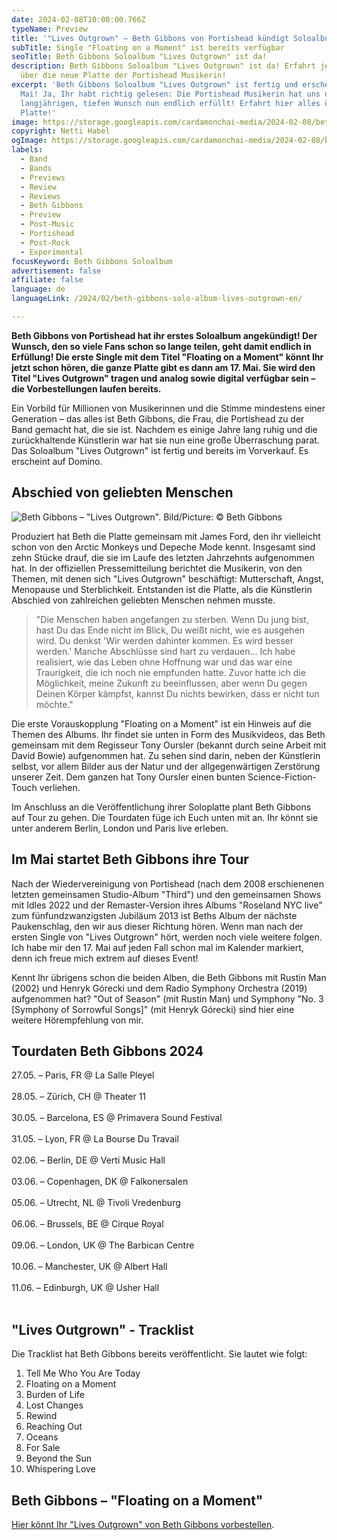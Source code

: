 ```yaml
---
date: 2024-02-08T10:00:00.766Z
typeName: Preview
title: '"Lives Outgrown" – Beth Gibbons von Portishead kündigt Soloalbum an'
subTitle: Single "Floating on a Moment" ist bereits verfügbar
seoTitle: Beth Gibbons Soloalbum "Lives Outgrown" ist da!
description: Beth Gibbons Soloalbum "Lives Outgrown" ist da! Erfahrt jetzt alles
  über die neue Platte der Portishead Musikerin!
excerpt: 'Beth Gibbons Soloalbum "Lives Outgrown" ist fertig und erscheint im
  Mai! Ja, Ihr habt richtig gelesen: Die Portishead Musikerin hat uns diesen
  langjährigen, tiefen Wunsch nun endlich erfüllt! Erfahrt hier alles über die
  Platte!'
image: https://storage.googleapis.com/cardamonchai-media/2024-02-08/beth-gibbons-copyright-netti-habel-soundsvegan-com-jpg-imagine-382818_706855_1024_768/640.webp
copyright: Netti Habel
ogImage: https://storage.googleapis.com/cardamonchai-media/2024-02-08/beth-gibbons-copyright-netti-habel-soundsvegan-com-og-jpg-imagine-282828_635743_1200_628/640.webp
labels:
  - Band
  - Bands
  - Previews
  - Review
  - Reviews
  - Beth Gibbons
  - Preview
  - Post-Music
  - Portishead
  - Post-Rock
  - Experimental
focusKeyword: Beth Gibbons Soloalbum
advertisement: false
affiliate: false
language: de
languageLink: /2024/02/beth-gibbons-solo-album-lives-outgrown-en/

---
```


**Beth Gibbons von Portishead hat ihr erstes Soloalbum angekündigt! Der Wunsch, den so viele Fans schon so lange teilen, geht damit endlich in Erfüllung! Die erste Single mit dem Titel "Floating on a Moment" könnt Ihr jetzt schon hören, die ganze Platte gibt es dann am 17. Mai. Sie wird den Titel "Lives Outgrown" tragen und analog sowie digital verfügbar sein – die Vorbestellungen laufen bereits.**

Ein Vorbild für Millionen von Musikerinnen und die Stimme mindestens einer Generation – das alles ist Beth Gibbons, die Frau, die Portishead zu der Band gemacht hat, die sie ist. Nachdem es einige Jahre lang ruhig und die zurückhaltende Künstlerin war hat sie nun eine große Überraschung parat. Das Soloalbum "Lives Outgrown" ist fertig und bereits im Vorverkauf. Es erscheint auf Domino.

## Abschied von geliebten Menschen

![Beth Gibbons – "Lives Outgrown". Bild/Picture: © Beth Gibbons](https://storage.googleapis.com/cardamonchai-media/2024-02-08/beth-gibbons-copyright-beth-gibbons-lives-outgrown-soundsvegan-com-jpg-imagine-282828_393029_1080_1080/640.webp 'Beth Gibbons – "Lives Outgrown". Bild/Picture: © Beth Gibbons')

Produziert hat Beth die Platte gemeinsam mit James Ford, den ihr vielleicht schon von den Arctic Monkeys und Depeche Mode kennt. Insgesamt sind zehn Stücke drauf, die sie im Laufe des letzten Jahrzehnts aufgenommen hat. In der offiziellen Pressemitteilung berichtet die Musikerin, von den Themen, mit denen sich "Lives Outgrown" beschäftigt: Mutterschaft, Angst, Menopause und Sterblichkeit. Entstanden ist die Platte, als die Künstlerin Abschied von zahlreichen geliebten Menschen nehmen musste.

> "Die Menschen haben angefangen zu sterben. Wenn Du jung bist, hast Du das Ende nicht im Blick, Du weißt nicht, wie es ausgehen wird. Du denkst 'Wir werden dahinter kommen. Es wird besser werden.' Manche Abschlüsse sind hart zu verdauen... Ich habe realisiert, wie das Leben ohne Hoffnung war und das war eine Traurigkeit, die ich noch nie empfunden hatte. Zuvor hatte ich die Möglichkeit, meine Zukunft zu beeinflussen, aber wenn Du gegen Deinen Körper kämpfst, kannst Du nichts bewirken, dass er nicht tun möchte."

Die erste Vorauskopplung "Floating on a Moment" ist ein Hinweis auf die Themen des Albums. Ihr findet sie unten in Form des Musikvideos, das Beth gemeinsam mit dem Regisseur Tony Oursler (bekannt durch seine Arbeit mit David Bowie) aufgenommen hat. Zu sehen sind darin, neben der Künstlerin selbst, vor allem Bilder aus der Natur und der allgegenwärtigen Zerstörung unserer Zeit. Dem ganzen hat Tony Oursler einen bunten Science-Fiction-Touch verliehen.

Im Anschluss an die Veröffentlichung ihrer Soloplatte plant Beth Gibbons auf Tour zu gehen. Die Tourdaten füge ich Euch unten mit an. Ihr könnt sie unter anderem Berlin, London und Paris live erleben.

## Im Mai startet Beth Gibbons ihre Tour

Nach der Wiedervereinigung von Portishead (nach dem 2008 erschienenen letzten gemeinsamen Studio-Album "Third") und den gemeinsamen Shows mit Idles 2022 und der Remaster-Version ihres Albums "Roseland NYC live" zum fünfundzwanzigsten Jubiläum 2013 ist Beths Album der nächste Paukenschlag, den wir aus dieser Richtung hören. Wenn man nach der ersten Single von "Lives Outgrown" hört, werden noch viele weitere folgen. Ich habe mir den 17. Mai auf jeden Fall schon mal im Kalender markiert, denn ich freue mich extrem auf dieses Event!

Kennt Ihr übrigens schon die beiden Alben, die Beth Gibbons mit Rustin Man (2002) und Henryk Górecki und dem Radio Symphony Orchestra (2019) aufgenommen hat? "Out of Season" (mit Rustin Man) und Symphony "No. 3 [Symphony of Sorrowful Songs]" (mit Henryk Górecki) sind hier eine weitere Hörempfehlung von mir.

## Tourdaten Beth Gibbons 2024

27.05. – Paris, FR @ La Salle Pleyel<br></br> 28.05. – Zürich, CH @ Theater 11<br></br> 30.05. – Barcelona, ES @ Primavera Sound Festival<br></br> 31.05. – Lyon, FR @ La Bourse Du Travail<br></br> 02.06. – Berlin, DE @ Verti Music Hall<br></br> 03.06. – Copenhagen, DK @ Falkonersalen<br></br> 05.06. – Utrecht, NL @ Tivoli Vredenburg<br></br> 06.06. – Brussels, BE @ Cirque Royal<br></br> 09.06. – London, UK @ The Barbican Centre<br></br> 10.06. – Manchester, UK @ Albert Hall<br></br> 11.06. – Edinburgh, UK @ Usher Hall<br></br>

## "Lives Outgrown" - Tracklist

Die Tracklist hat Beth Gibbons bereits veröffentlicht. Sie lautet wie folgt:

1. Tell Me Who You Are Today
2. Floating on a Moment
3. Burden of Life
4. Lost Changes
5. Rewind
6. Reaching Out
7. Oceans
8. For Sale
9. Beyond the Sun
10. Whispering Love

## Beth Gibbons – "Floating on a Moment"

<YouTube id="ldrx0eSqV-E" />

[Hier könnt Ihr "Lives Outgrown" von Beth Gibbons vorbestellen](https://bethgibbons.ffm.to/livesoutgrown).
